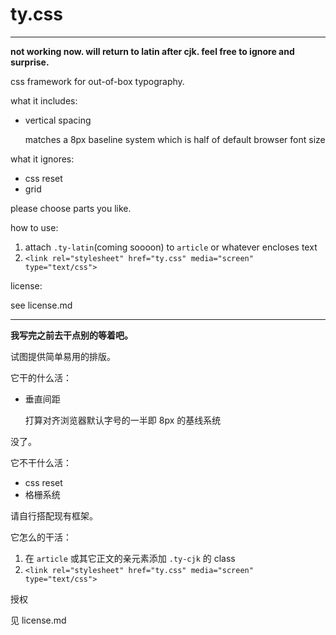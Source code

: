 # ty.css

---

**not working now. will return to latin after cjk. feel free to ignore and surprise.**

css framework for out-of-box typography.

what it includes:

+ vertical spacing

  matches a 8px baseline system which is half of default browser font size

what it ignores:

- css reset
- grid

please choose parts you like.

how to use:

1. attach `.ty-latin`(coming soooon) to `article` or whatever encloses text
2. `<link rel="stylesheet" href="ty.css" media="screen" type="text/css">`

license:

see license.md

---

**我写完之前去干点别的等着吧。**

试图提供简单易用的排版。

它干的什么活：

* 垂直间距

  打算对齐浏览器默认字号的一半即 8px 的基线系统

没了。

它不干什么活：

* css reset
* 格栅系统

请自行搭配现有框架。

它怎么的干活：

1. 在 `article` 或其它正文的亲元素添加 `.ty-cjk` 的 class
2. `<link rel="stylesheet" href="ty.css" media="screen" type="text/css">`

授权

见 license.md

